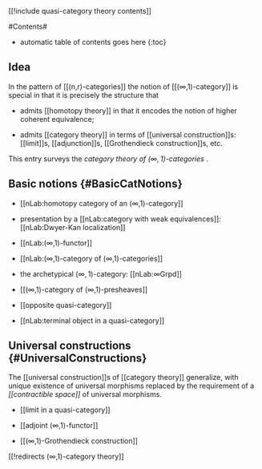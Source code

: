 

<div class="rightHandSide toc">
[[!include quasi-category theory contents]]
</div>


#Contents#
* automatic table of contents goes here
{:toc}

## Idea

In the pattern of [[(n,r)-categories]] the notion of [[(∞,1)-category]] is special in that it is precisely the structure that

* admits [[homotopy theory]] in that it encodes the notion of higher coherent equivalence;

* admits [[category theory]] in terms of [[universal construction]]s: [[limit]]s, [[adjunction]]s, [[Grothendieck construction]]s, etc.

This entry surveys the _category theory of $(\infty,1)$-categories_ .

## Basic notions {#BasicCatNotions}

* [[nLab:homotopy category of an (∞,1)-category]]

* presentation by a [[nLab:category with weak equivalences]]:
  [[nLab:Dwyer-Kan localization]]

* [[nLab:(∞,1)-functor]]

* [[nLab:(∞,1)-category of (∞,1)-categories]]

* the archetypical $(\infty,1)$-category: [[nLab:∞Grpd]]

* [[(∞,1)-category of (∞,1)-presheaves]]

* [[opposite quasi-category]]

* [[nLab:terminal object in a quasi-category]]



## Universal constructions {#UniversalConstructions}

The [[universal construction]]s of [[category theory]] generalize, with unique existence of universal morphisms replaced by the requirement of a _[[contractible space]]_ of universal morphisms.

* [[limit in a quasi-category]]

* [[adjoint (∞,1)-functor]]

* [[(∞,1)-Grothendieck construction]]


[[!redirects (∞,1)-category theory]]